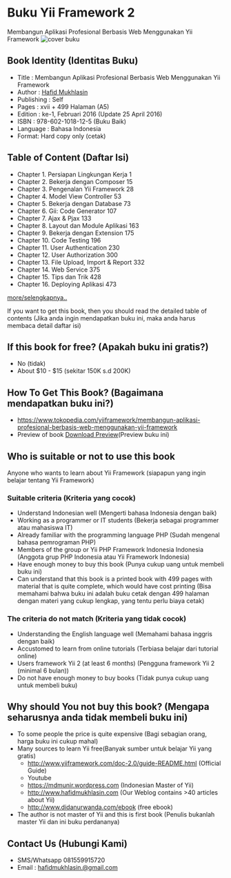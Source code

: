 # Buku Yii Framework 2
Membangun Aplikasi Profesional Berbasis Web Menggunakan Yii Framework
![cover buku](https://github.com/hscstudio/yii2-book-id/blob/master/images/cover.jpg?raw=true)

## Book Identity (Identitas Buku)
- Title : Membangun Aplikasi Profesional Berbasis Web Menggunakan Yii Framework
- Author : [Hafid Mukhlasin](http://hafidmukhlasin.com)
- Publishing : Self
- Pages : xvii + 499 Halaman (A5)
- Edition : ke-1, Februari 2016 (Update 25 April 2016)
- ISBN : 978-602-1018-12-5 (Buku Baik)
- Language : Bahasa Indonesia
- Format: Hard copy only (cetak)

## Table of Content (Daftar Isi)
- Chapter 1. Persiapan Lingkungan Kerja	1
- Chapter 2. Bekerja dengan Composer	15
- Chapter 3. Pengenalan Yii Framework	28
- Chapter 4. Model View Controller	53
- Chapter 5. Bekerja dengan Database	73
- Chapter 6. Gii: Code Generator	107
- Chapter 7. Ajax & Pjax	133
- Chapter 8. Layout dan Module Aplikasi	163
- Chapter 9. Bekerja dengan Extension	175
- Chapter 10. Code Testing	196
- Chapter 11. User Authentication	230
- Chapter 12. User Authorization	300
- Chapter 13. File Upload, Import & Report	332
- Chapter 14. Web Service	375
- Chapter 15. Tips dan Trik	428
- Chapter 16. Deploying Aplikasi	473

[more/selengkapnya..](https://github.com/hscstudio/yii2-book-id/blob/master/TOC.md)

If you want to get this book, then you should read the detailed table of contents (Jika anda ingin mendapatkan buku ini, maka anda harus membaca detail daftar isi)

## If this book for free? (Apakah buku ini gratis?)
- No (tidak)
- About $10 - $15 (sekitar 150K s.d 200K)

## How To Get This Book? (Bagaimana mendapatkan buku ini?)
- https://www.tokopedia.com/yiiframework/membangun-aplikasi-profesional-berbasis-web-menggunakan-yii-framework
- Preview of book [Download Preview](https://github.com/hscstudio/yii2-book-id/blob/master/book-preview.pdf)(Preview buku ini) 

## Who is suitable or not to use this book
Anyone who wants to learn about Yii Framework (siapapun yang ingin belajar tentang Yii Framework)

### Suitable criteria (Kriteria yang cocok)
- Understand Indonesian well (Mengerti bahasa Indonesia dengan baik)
- Working as a programmer or IT students (Bekerja sebagai programmer atau mahasiswa IT)
- Already familiar with the programming language PHP (Sudah mengenal bahasa pemrograman PHP)
- Members of the group or Yii PHP Framework Indonesia Indonesia (Anggota grup PHP Indonesia atau Yii Framework Indonesia)
- Have enough money to buy this book (Punya cukup uang untuk membeli buku ini)
- Can understand that this book is a printed book with 499 pages with material that is quite complete, which would have cost printing (Bisa memahami bahwa buku ini adalah buku cetak dengan 499 halaman dengan materi yang cukup lengkap, yang tentu perlu biaya cetak)

### The criteria do not match (Kriteria yang tidak cocok)
- Understanding the English language well (Memahami bahasa inggris dengan baik)
- Accustomed to learn from online tutorials (Terbiasa belajar dari tutorial online)
- Users framework Yii 2 (at least 6 months) (Pengguna framework Yii 2 (minimal 6 bulan))
- Do not have enough money to buy books (Tidak punya cukup uang untuk membeli buku)

## Why should You not buy this book? (Mengapa seharusnya anda tidak membeli buku ini)
- To some people the price is quite expensive (Bagi sebagian orang, harga buku ini cukup mahal)
- Many sources to learn Yii free(Banyak sumber untuk belajar Yii yang gratis)
  - http://www.yiiframework.com/doc-2.0/guide-README.html (Official Guide)
  - Youtube
  - https://mdmunir.wordpress.com (Indonesian Master of Yii)
  - http://www.hafidmukhlasin.com (Our Weblog contains >40 articles about Yii)
  - http://www.didanurwanda.com/ebook (free ebook)
- The author is not master of Yii and this is first book (Penulis bukanlah master Yii dan ini buku perdananya)

## Contact Us (Hubungi Kami)
- SMS/Whatsapp 081559915720
- Email : hafidmukhlasin.@gmail.com
